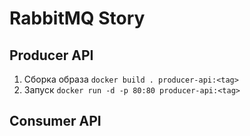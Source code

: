 # RabbitMQ Story

## Producer API

1. Сборка образа `docker build . producer-api:<tag>`
2. Запуск `docker run -d -p 80:80 producer-api:<tag>`

## Consumer API

